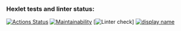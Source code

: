 ### Hexlet tests and linter status:
[![Actions Status](https://github.com/garaninayana/python-project-lvl1/workflows/hexlet-check/badge.svg)](https://github.com/garaninayana/python-project-lvl1/actions)
[![Maintainability](https://api.codeclimate.com/v1/badges/a99a88d28ad37a79dbf6/maintainability)](https://codeclimate.com/github/codeclimate/codeclimate/maintainability)
[![Linter check](https://github.com/garaninayana/python-project-lvl1/actions/workflows/hexlet-lint.yml/badge.svg)]
[![display name](https://github.com/garaninayana/python-project-lvl1/workflows/run-linter/badge.svg)](https://github.com/garaninayana/python-project-lvl1/actions/workflows/hexlet-lint.yml)
